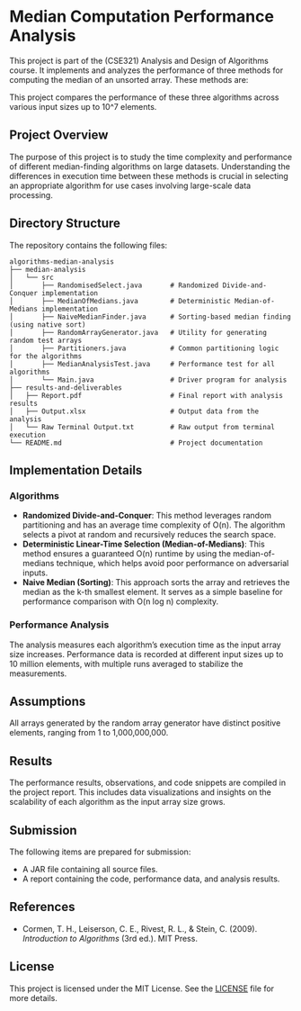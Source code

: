 # Median Computation Performance Analysis

This project is part of the (CSE321) Analysis and Design of Algorithms course. It implements and analyzes the performance of three methods for computing the median of an unsorted array. These methods are:

This project compares the performance of these three algorithms across various input sizes up to 10^7 elements.

## Project Overview

The purpose of this project is to study the time complexity and performance of different median-finding algorithms on large datasets. Understanding the differences in execution time between these methods is crucial in selecting an appropriate algorithm for use cases involving large-scale data processing.

## Directory Structure

The repository contains the following files:

```plaintext
algorithms-median-analysis
├── median-analysis
│   └── src
│       ├── RandomisedSelect.java       # Randomized Divide-and-Conquer implementation 
│       ├── MedianOfMedians.java        # Deterministic Median-of-Medians implementation
│       ├── NaiveMedianFinder.java      # Sorting-based median finding (using native sort)
│       ├── RandomArrayGenerator.java   # Utility for generating random test arrays
│       ├── Partitioners.java           # Common partitioning logic for the algorithms
│       ├── MedianAnalysisTest.java     # Performance test for all algorithms
│       └── Main.java                   # Driver program for analysis
├── results-and-deliverables
│   ├── Report.pdf                      # Final report with analysis results
│   ├── Output.xlsx                     # Output data from the analysis
│   └── Raw Terminal Output.txt         # Raw output from terminal execution
└── README.md                           # Project documentation

```

## Implementation Details

### Algorithms

- **Randomized Divide-and-Conquer**: This method leverages random partitioning and has an average time complexity of O(n). The algorithm selects a pivot at random and recursively reduces the search space.
- **Deterministic Linear-Time Selection (Median-of-Medians)**: This method ensures a guaranteed O(n) runtime by using the median-of-medians technique, which helps avoid poor performance on adversarial inputs.
- **Naive Median (Sorting)**: This approach sorts the array and retrieves the median as the k-th smallest element. It serves as a simple baseline for performance comparison with O(n log n) complexity.

### Performance Analysis

The analysis measures each algorithm’s execution time as the input array size increases. Performance data is recorded at different input sizes up to 10 million elements, with multiple runs averaged to stabilize the measurements.


## Assumptions

All arrays generated by the random array generator have distinct positive elements, ranging from 1 to 1,000,000,000.

## Results

The performance results, observations, and code snippets are compiled in the project report. This includes data visualizations and insights on the scalability of each algorithm as the input array size grows.

## Submission

The following items are prepared for submission:

- A JAR file containing all source files.
- A report containing the code, performance data, and analysis results.

## References

- Cormen, T. H., Leiserson, C. E., Rivest, R. L., & Stein, C. (2009). *Introduction to Algorithms* (3rd ed.). MIT Press.

## License

This project is licensed under the MIT License. See the [LICENSE](LICENSE) file for more details.
